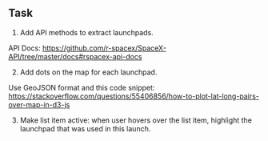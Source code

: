 ## Task

1. Add API methods to extract launchpads.
  
  API Docs: https://github.com/r-spacex/SpaceX-API/tree/master/docs#rspacex-api-docs

2. Add dots on the map for each launchpad.

  Use GeoJSON format and this code snippet:
  https://stackoverflow.com/questions/55406856/how-to-plot-lat-long-pairs-over-map-in-d3-js

3. Make list item active: when user hovers over the list item, highlight the launchpad that was used in this launch.


